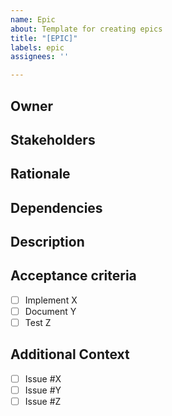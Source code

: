 ```yaml
---
name: Epic
about: Template for creating epics
title: "[EPIC]"
labels: epic
assignees: ''

---
```


## Owner

<!--
* Who is the primary owner of this epic?
-->

## Stakeholders

<!--
* Who are the stakeholders involved?
-->

## Rationale

<!--
* Why does this epic exist?
* What is this epic all about?
-->

## Dependencies

<!--
* What are the dependencies for completion of this epic?
-->

## Description

<!--
A more detailed description of what this is about.
--->

## Acceptance criteria

<!--
What will it take to mark this as done?
-->

- [ ] Implement X
- [ ] Document Y
- [ ] Test Z

## Additional Context

<!--
Notes or additional context. Any links should go here
-->

- [ ] Issue #X
- [ ] Issue #Y
- [ ] Issue #Z
